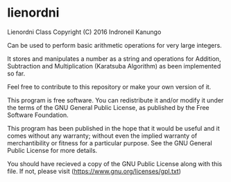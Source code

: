 # lienordni

Lienordni Class
Copyright (C) 2016 Indroneil Kanungo

Can be used to perform basic arithmetic operations for very large integers.

It stores and manipulates a number as a string and operations for Addition, 
Subtraction and Multiplication (Karatsuba Algorithm) as been implemented so far.

Feel free to contribute to this repository or make your own version of it.

This program is free software. You can redistribute it and/or modify it under the terms
of the GNU General Public License,
as published by the Free Software Foundation.

This program has been published in the hope that it would be useful and
it comes without any warranty; without even the implied warranty of
merchantibility or fitness for a particular purpose. See the
GNU General Public License for more details.

You should have recieved a copy of the GNU Public License along with this file.
If not, please visit (https://www.gnu.org/licenses/gpl.txt)
